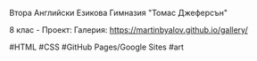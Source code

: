 Втора Английски Езикова Гимназия "Томас Джеферсън"

8 клас - Проект: Галерия: https://martinbyalov.github.io/gallery/

#HTML
#CSS
#GitHub Pages/Google Sites
#art
